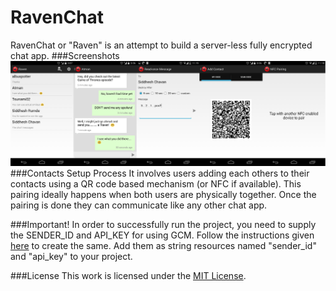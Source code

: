 RavenChat
=========
RavenChat or "Raven" is an attempt to build a server-less fully encrypted chat app.
###Screenshots
![Contact List](/screenshots/merged.png "Screenshots")
###Contacts Setup Process
It involves users adding each others to their contacts using a QR code based mechanism (or NFC if available). This pairing ideally happens when both users are physically together.
Once the pairing is done they can communicate like any other chat app.

###Important!
In order to successfully run the project, you need to supply the SENDER_ID and API_KEY for using GCM.
Follow the instructions given [here](http://developer.android.com/google/gcm/gs.html) to create the same.
Add them as string resources named "sender_id" and "api_key" to your project.

###License
This work is licensed under the [MIT License](LICENSE.md).
